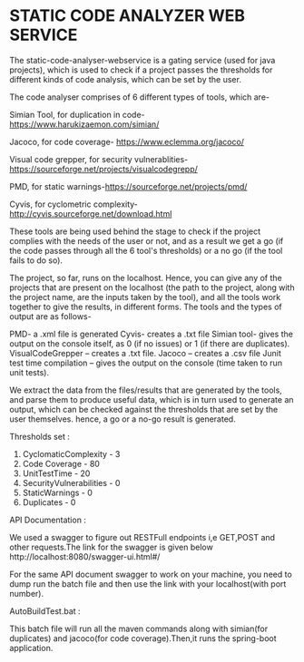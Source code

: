 # STATIC CODE ANALYZER WEB SERVICE

The static-code-analyser-webservice is a gating service (used for java projects), which is used to check if a 
project passes the thresholds for different kinds of code analysis, which can be set by the user.

The code analyser comprises of 6 different types of tools, which are-

Simian Tool, for duplication in code- https://www.harukizaemon.com/simian/   

Jacoco, for code coverage- https://www.eclemma.org/jacoco/

Visual code grepper, for security vulnerablities- https://sourceforge.net/projects/visualcodegrepp/

PMD, for static warnings-https://sourceforge.net/projects/pmd/

Cyvis, for cyclometric complexity- http://cyvis.sourceforge.net/download.html

These tools are being used behind the stage to check if the project complies with the needs of the user
or not, and as a result we get a go (if the code passes through all the 6 tool's thresholds) or a
no go (if the tool fails to do so).

The project, so far, runs on the localhost. Hence, you can give any of the projects that are present
on the localhost (the path to the project, along with the project name, are the inputs taken by
the tool), and all the tools work together to give the results, in different forms. 
The tools and the types of output are as follows-

PMD- a .xml file is generated
Cyvis- creates a .txt file
Simian tool- gives the output on the console itself, as 0 (if no issues) or 1 (if there are duplicates).
VisualCodeGrepper – creates a .txt file.
Jacoco – creates a .csv file
Junit test time compilation – gives the output on the console (time taken to run unit tests).

 
We extract the data from the files/results that are generated by the tools, and parse them to produce
useful data, which is in turn used to generate an output, which can be checked against the thresholds
that are set by the user themselves. hence, a go or a no-go result is generated.

Thresholds set :

1. CyclomaticComplexity - 3
2. Code Coverage - 80
3. UnitTestTime - 20
4. SecurityVulnerabilities - 0
5. StaticWarnings - 0
6. Duplicates - 0   

API Documentation : 

We used a swagger to figure out RESTFull endpoints i,e GET,POST and other requests.The link for the swagger is given below
http://localhost:8080/swagger-ui.html#/

For the same API document swagger to work on your machine, you need to dump run the batch file and then use the link with your localhost(with port number).

AutoBuildTest.bat :

This batch file will run all the maven commands along with simian(for duplicates) and jacoco(for code coverage).Then,it runs the spring-boot application.  
